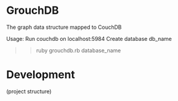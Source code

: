 GrouchDB
========

The graph data structure mapped to CouchDB

Usage:
Run couchdb on localhost:5984
Create database db_name
>> ruby grouchdb.rb database_name

Development
===========

(project structure)